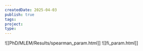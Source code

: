 ```yaml
---
createdDate: 2025-04-03
publish: true
tags: 
project: 
type:
---
```

![[PhD/MLEM/Results/spearman_param.html]]
![[fi_param.html]]
